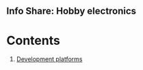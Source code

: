 ## Info Share: Hobby electronics
<!----------------------------------------------------------------------------->

# Contents
<!----------------------------------------------------------------------------->
1. [Development platforms](DevPlatforms.md)